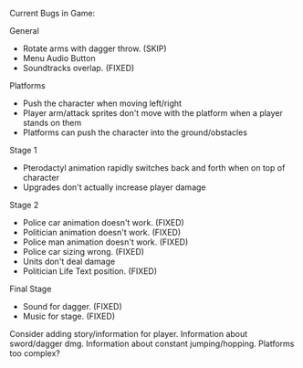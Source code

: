 Current Bugs in Game:

General
- Rotate arms with dagger throw. (SKIP)
- Menu Audio Button
- Soundtracks overlap. (FIXED)

Platforms
- Push the character when moving left/right
- Player arm/attack sprites don't move with the platform when a player stands on them
- Platforms can push the character into the ground/obstacles

Stage 1
- Pterodactyl animation rapidly switches back and forth when on top of character
- Upgrades don't actually increase player damage

Stage 2
- Police car animation doesn't work. (FIXED)
- Politician animation doesn't work. (FIXED)
- Police man animation doesn't work. (FIXED)
- Police car sizing wrong. (FIXED)
- Units don't deal damage
- Politician Life Text position. (FIXED)

Final Stage
- Sound for dagger. (FIXED)
- Music for stage. (FIXED)

Consider adding story/information for player.
Information about sword/dagger dmg.
Information about constant jumping/hopping.
Platforms too complex?
